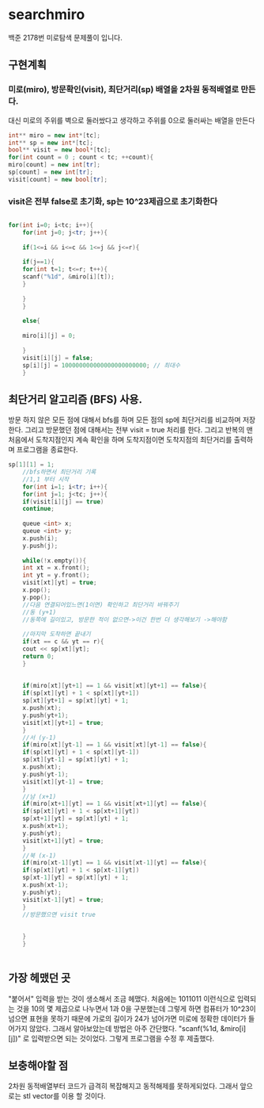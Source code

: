 # searchmiro
백준 2178번 미로탐색 문제풀이 입니다.

## 구현계획
### 미로(miro), 방문확인(visit), 최단거리(sp) 배열을 2차원 동적배열로 만든다.
대신 미로의 주위를 벽으로 둘러쌌다고 생각하고 주위를 0으로 둘러싸는 배열을 만든다


```c++
int** miro = new int*[tc];	
int** sp = new int*[tc];
bool** visit = new bool*[tc];
for(int count = 0 ; count < tc; ++count){
miro[count] = new int[tr];
sp[count] = new int[tr];
visit[count] = new bool[tr];	
```

### visit은 전부 false로 초기화, sp는 10^23제곱으로 초기화한다
```c++

for(int i=0; i<tc; i++){	
	for(int j=0; j<tr; j++){
	
	if(1<=i && i<=c && 1<=j && j<=r){
	
	if(j==1){
	for(int t=1; t<=r; t++){
	scanf("%1d", &miro[i][t]);
	}
	
	}
	}
	
	else{
	
	miro[i][j] = 0;
	
	}
	visit[i][j] = false;
	sp[i][j] = 100000000000000000000000; // 최대수
	}
```

## 최단거리 알고리즘 (BFS) 사용.
방문 하지 않은 모든 점에 대해서 bfs를 하며 모든 점의 sp에 최단거리를 비교하며 저장한다. 그리고 방문했던 점에 대해서는 전부 visit = true 처리를 한다.
그리고 반복의 맨 처음에서 도착지점인지 계속 확인을 하며 도착지점이면 도착지점의 최단거리를 출력하며 프로그램을 종료한다.

```c++
sp[1][1] = 1;	
	//bfs하면서 최단거리 기록
	//1,1 부터 시작
	for(int i=1; i<tr; i++){
	for(int j=1; j<tc; j++){
	if(visit[i][j] == true)
	continue;
	
	queue <int> x;
	queue <int> y;
	x.push(i);
	y.push(j);
	
	while(!x.empty()){
	int xt = x.front();
	int yt = y.front();
	visit[xt][yt] = true;
	x.pop();
	y.pop();
	//다음 연결되어있느면(1이면) 확인하고 최단거리 바꿔주기
	//동 (y+1)
	//동쪽에 길이있고, 방문한 적이 없으면->이건 한번 더 생각해보기 ->해야함
	
	//마지막 도착하면 끝내기
	if(xt == c && yt == r){
	cout << sp[xt][yt];
	return 0;
	}
	
	
	if(miro[xt][yt+1] == 1 && visit[xt][yt+1] == false){
	if(sp[xt][yt] + 1 < sp[xt][yt+1])
	sp[xt][yt+1] = sp[xt][yt] + 1;
	x.push(xt);
	y.push(yt+1);
	visit[xt][yt+1] = true;
	}
	//서 (y-1)
	if(miro[xt][yt-1] == 1 && visit[xt][yt-1] == false){
	if(sp[xt][yt] + 1 < sp[xt][yt-1])
	sp[xt][yt-1] = sp[xt][yt] + 1;
	x.push(xt);
	y.push(yt-1);
	visit[xt][yt-1] = true;
	}
	//남 (x+1)
	if(miro[xt+1][yt] == 1 && visit[xt+1][yt] == false){
	if(sp[xt][yt] + 1 < sp[xt+1][yt])
	sp[xt+1][yt] = sp[xt][yt] + 1;
	x.push(xt+1);
	y.push(yt);
	visit[xt+1][yt] = true;
	}
	//북 (x-1)
	if(miro[xt-1][yt] == 1 && visit[xt-1][yt] == false){
	if(sp[xt][yt] + 1 < sp[xt-1][yt])
	sp[xt-1][yt] = sp[xt][yt] + 1;
	x.push(xt-1);
	y.push(yt);
	visit[xt-1][yt] = true;
	}
	//방문했으면 visit true
	
	
	}
	}
	
```

## 가장 헤맸던 곳
"붙어서" 입력을 받는 것이 생소해서 조금 헤맸다. 처음에는 1011011 이런식으로 입력되는 것을 10의 몇 제곱으로 나누면서 1과 0을 구분했는데 그렇게 하면 컴퓨터가 10^23이 넘으면 표현을 못하기 때문에 가로의 길이가 24가 넘어가면 미로에 정확한 데이터가 들어가지 않았다. 그래서 알아보았는데 방법은 아주 간단했다. "scanf(%1d, &miro[i][j])" 로 입력받으면 되는 것이었다. 그렇게 프로그램을 수정 후 제출했다.

## 보충해야할 점
2차원 동적배열부터 코드가 급격히 복잡해지고 동적해제를 못하게되었다. 그래서 앞으로는 stl vector를 이용 할 것이다.
